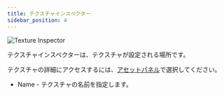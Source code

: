 ```yaml
---
title: テクスチャインスペクター
sidebar_position: 4
---
```


![Texture Inspector](/img/shader-editor/inspector-pane-texture.png)

テクスチャインスペクターは、テクスチャが設定される場所です。

テクスチャの詳細にアクセスするには、[アセットパネル][2]で選択してください。

- Name - テクスチャの名前を指定します。

[2]: /shader-editor/window-layout/assets-pane
